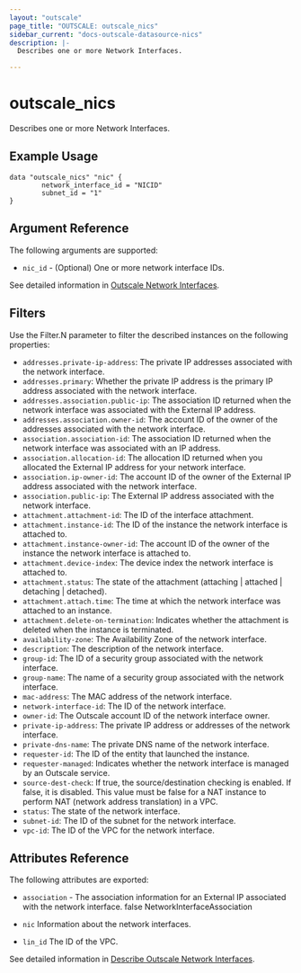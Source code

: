 ```yaml
---
layout: "outscale"
page_title: "OUTSCALE: outscale_nics"
sidebar_current: "docs-outscale-datasource-nics"
description: |-
  Describes one or more Network Interfaces.

---
```


# outscale_nics

Describes one or more Network Interfaces.

## Example Usage

```hcl
data "outscale_nics" "nic" {
		network_interface_id = "NICID"
		subnet_id = "1"
}
```

## Argument Reference

The following arguments are supported:

* `nic_id` - (Optional)	One or more network interface IDs.

See detailed information in [Outscale Network Interfaces](https://wiki.outscale.net/display/DOCU/Getting+Information+About+Your+Instances).

## Filters

Use the Filter.N parameter to filter the described instances on the following properties:

* `addresses.private-ip-address`: The private IP addresses associated with the network interface.
* `addresses.primary`: Whether the private IP address is the primary IP address associated with the network interface.
* `addresses.association.public-ip`: The association ID returned when the network interface was associated with the External IP address.
* `addresses.association.owner-id`: The account ID of the owner of the addresses associated with the network interface.
* `association.association-id`: The association ID returned when the network interface was associated with an IP address.
* `association.allocation-id`: The allocation ID returned when you allocated the External IP address for your network interface.
* `association.ip-owner-id`: The account ID of the owner of the External IP address associated with the network interface.
* `association.public-ip`: The External IP address associated with the network interface.
* `attachment.attachment-id`: The ID of the interface attachment.
* `attachment.instance-id`: The ID of the instance the network interface is attached to.
* `attachment.instance-owner-id`: The account ID of the owner of the instance the network interface is attached to.
* `attachment.device-index`: The device index the network interface is attached to.
* `attachment.status`: The state of the attachment (attaching | attached | detaching | detached).
* `attachment.attach.time`: The time at which the network interface was attached to an instance.
* `attachment.delete-on-termination`: Indicates whether the attachment is deleted when the instance is terminated.
* `availability-zone`: The Availability Zone of the network interface.
* `description`: The description of the network interface.
* `group-id`: The ID of a security group associated with the network interface.
* `group-name`: The name of a security group associated with the network interface.
* `mac-address`: The MAC address of the network interface.
* `network-interface-id`: The ID of the network interface.
* `owner-id`: The Outscale account ID of the network interface owner.
* `private-ip-address`: The private IP address or addresses of the network interface.
* `private-dns-name`: The private DNS name of the network interface.
* `requester-id`: The ID of the entity that launched the instance.
* `requester-managed`: Indicates whether the network interface is managed by an Outscale service.
* `source-dest-check`: If true, the source/destination checking is enabled. If false, it is disabled. This value must be false for a NAT instance to perform NAT (network address translation) in a VPC.
* `status`: The state of the network interface.
* `subnet-id`: The ID of the subnet for the network interface.
* `vpc-id`: The ID of the VPC for the network interface.


## Attributes Reference

The following attributes are exported:

* `association` - 	The association information for an External IP associated with the network interface.	false	NetworkInterfaceAssociation


* `nic`	Information about the network interfaces.	
* `lin_id`	The ID of the VPC.

See detailed information in [Describe Outscale Network Interfaces](http://docs.outscale.com/api_fcu/operations/Action_DescribeNetworkInterfaces_get.html#_api_fcu-action_describenetworkinterfaces_get).

